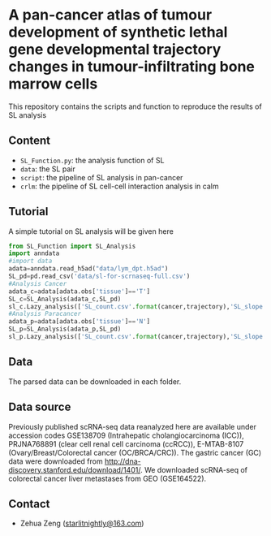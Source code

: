 # A pan-cancer atlas of tumour development of synthetic lethal gene developmental trajectory changes in tumour-infiltrating bone marrow cells 

This repository contains the scripts and function to reproduce the results of SL analysis

## Content

- `SL_Function.py`: the analysis function of SL
- `data`: the SL pair
- `script`: the pipeline of SL analysis in pan-cancer
- `crlm`: the pipeline of SL cell-cell interaction analysis in calm

## Tutorial

A simple tutorial on SL analysis will be given here

```python
from SL_Function import SL_Analysis
import anndata
#import data
adata=anndata.read_h5ad("data/lym_dpt.h5ad")
SL_pd=pd.read_csv('data/sl-for-scrnaseq-full.csv')
#Analysis Cancer 
adata_c=adata[adata.obs['tissue']=='T']
SL_c=SL_Analysis(adata_c,SL_pd)
sl_c.Lazy_analysis(['SL_count.csv'.format(cancer,trajectory),'SL_slope.csv'.format(cancer,trajectory),'SL_pair.csv'.format(cancer,trajectory)])
#Analysis Paracancer
adata_p=adata[adata.obs['tissue']=='N']
SL_p=SL_Analysis(adata_p,SL_pd)
sl_p.Lazy_analysis(['SL_count.csv'.format(cancer,trajectory),'SL_slope.csv'.format(cancer,trajectory),'SL_pair.csv'.format(cancer,trajectory)])
```

## Data

The parsed data can be downloaded in each folder. 

## Data source

Previously published scRNA-seq data reanalyzed here are available under accession codes GSE138709 (Intrahepatic cholangiocarcinoma (ICC)), PRJNA768891 (clear cell renal cell carcinoma (ccRCC)), E-MTAB-8107 (Ovary/Breast/Colorectal cancer (OC/BRCA/CRC)). The gastric cancer (GC) data were downloaded from http://dna-discovery.stanford.edu/download/1401/. We downloaded scRNA-seq of colorectal cancer liver metastases from GEO (GSE164522).

## Contact

- Zehua Zeng ([starlitnightly@163.com](mailto:starlitnightly@163.com))